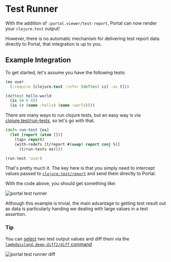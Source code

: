 # Test Runner

With the addition of `:portal.viewer/test-report`, Portal can now render your
`clojure.test` output!

However, there is no automatic mechanism for delivering test report data
directly to Portal, that integration is up to you.

## Example Integration

To get started, let's assume you have the following tests:

```clojure
(ns user
  (:require [clojure.test :refer [deftest is] :as t]))

(deftest hello-world
  (is (= 0 0))
  (is (= (name :hello) (name :world))))
```

There are many ways to run clojure tests, but an easy way is via
[clojure.test/run-tests](https://clojuredocs.org/clojure.test/run-tests), so
let's go with that.

```clojure
(defn run-test [ns]
  (let [report (atom [])]
    (tap> report)
    (with-redefs [t/report #(swap! report conj %)]
      (t/run-tests ns))))

(run-test 'user)
```

That's pretty much it. The key here is that you simply need to intercept values
passed to [`clojure.test/report`](https://clojuredocs.org/clojure.test/report)
and send them directly to Portal.

With the code above, you should get something like:

![portal test runner](https://user-images.githubusercontent.com/1986211/165010389-96c610a4-7963-4343-863c-4a68fafdf40f.png)

Although this example is trivial, the main advantage to getting test result out
as data is particularly handing we dealing with large values in a test
assertion.

### Tip

You can [select](./ui/selection.md) two test output values and diff them via the
[`lambdaisland.deep-diff2/diff` command](./ui/commands.md)

![portal test runner diff](https://user-images.githubusercontent.com/1986211/165010558-d5a86019-9a8b-4259-b808-dc0746853586.png)
